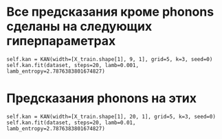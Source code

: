 # Все предсказания кроме phonons сделаны на следующих гиперпараметрах
```
self.kan = KAN(width=[X_train.shape[1], 9, 1], grid=5, k=3, seed=0)
self.kan.fit(dataset, steps=20, lamb=0.001, lamb_entropy=2.7876383801674827)
```

# Предсказания phonons на этих
```
self.kan = KAN(width=[X_train.shape[1], 20, 1], grid=5, k=3, seed=0)
self.kan.fit(dataset, steps=20, lamb=0.01, lamb_entropy=2.7876383801674827)
```